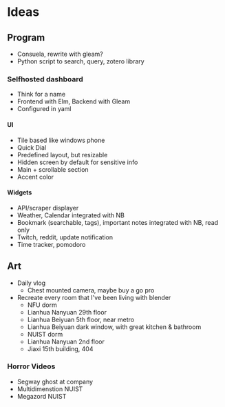 # Ideas 

## Program 
- Consuela, rewrite with gleam?
- Python script to search, query, zotero library

### Selfhosted dashboard
- Think for a name
- Frontend with Elm, Backend with Gleam
- Configured in yaml

#### UI
- Tile based like windows phone
- Quick Dial 
- Predefined layout, but resizable
- Hidden screen by default for sensitive info
- Main + scrollable section
- Accent color

#### Widgets 
- API/scraper displayer
- Weather, Calendar integrated with NB
- Bookmark (searchable, tags), important notes integrated with NB, read only
- Twitch, reddit, update notification 
- Time tracker, pomodoro


## Art
- Daily vlog
    - Chest mounted camera, maybe buy a go pro
- Recreate every room that I've been living with blender
    - NFU dorm
    - Lianhua Nanyuan 29th floor
    - Lianhua Beiyuan 5th floor, near metro
    - Lianhua Beiyuan dark window, with great kitchen & bathroom 
    - NUIST dorm
    - Lianhua Nanyuan 2nd floor
    - Jiaxi 15th building, 404

### Horror Videos
- Segway ghost at company
- Multidimenstion NUIST 
- Megazord NUIST

